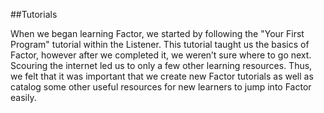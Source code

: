 ##Tutorials

When we began learning Factor, we started by following the "Your First
Program" tutorial within the Listener.  This tutorial taught us the
basics of Factor, however after we completed it, we weren’t sure where
to go next.  Scouring the internet led us to only a few other learning
resources.  Thus, we felt that it was important that we create new
Factor tutorials as well as catalog some other useful resources for
new learners to jump into Factor easily.
